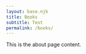 ```yaml
---
layout: base.njk
title: Books
subtitle: Text
permalink: /books/
---
```


This is the about page content.
